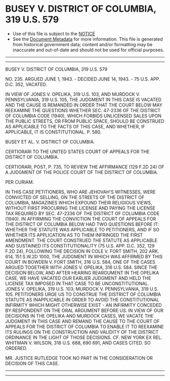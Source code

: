 ---
---

# BUSEY V. DISTRICT OF COLUMBIA, 319 U.S. 579

* Use of this file is subject to the [NOTICE](https://github.com/publicdocs/notice/blob/master/NOTICE)
* See the [Document Metadata](../../../) for more information.
  This file is generated from historical government data; content and/or formatting may be inaccurate and out-of-date and should not be used for official purposes.

----------
----------

BUSEY V. DISTRICT OF COLUMBIA, 319 U.S. 579

NO. 235.  ARGUED JUNE 1, 1943.  - DECIDED JUNE 14, 1943.  - 75 U.S. APP. D.C. 352, VACATED.

IN VIEW OF JONES V. OPELIKA, 319 U.S. 103, AND MURDOCK V. PENNSYLVANIA, 319 U.S. 105, THE JUDGMENT IN THIS CASE IS VACATED AND THE CAUSE IS REMANDED IN ORDER THAT THE COURT BELOW MAY REEXAMINE THE QUESTIONS WHETHER SEC. 47-2336 OF THE DISTRICT OF COLUMBIA CODE (1940), WHICH FORBIDS UNLICENSED SALES UPON THE PUBLIC STREETS, OR FROM PUBLIC SPACE, SHOULD BE CONSTRUED AS APPLICABLE TO THE FACTS OF THIS CASE, AND WHETHER, IF APPLICABLE, IT IS CONSTITUTIONAL.  P. 580.

BUSEY ET AL. V. DISTRICT OF COLUMBIA.

CERTIORARI TO THE UNITED STATES COURT OF APPEALS FOR THE DISTRICT OF COLUMBIA.

CERTIORARI, POST, P. 735, TO REVIEW THE AFFIRMANCE (129 F.2D 24) OF A JUDGMENT OF THE POLICE COURT OF THE DISTRICT OF COLUMBIA.

PER CURIAM.

IN THIS CASE PETITIONERS, WHO ARE JEHOVAH'S WITNESSES, WERE CONVICTED OF SELLING, ON THE STREETS OF THE DISTRICT OF COLUMBIA, MAGAZINES WHICH EXPOUND THEIR RELIGIOUS VIEWS, WITHOUT FIRST PROCURING THE LICENSE AND PAYING THE LICENSE TAX REQUIRED BY SEC. 47-2336 OF THE DISTRICT OF COLUMBIA CODE (1940).  IN AFFIRMING THE CONVICTION THE COURT OF APPEALS FOR THE DISTRICT OF COLUMBIA BELOW HAD TWO QUESTIONS BEFORE IT: WHETHER THE STATUTE WAS APPLICABLE TO PETITIONERS, AND IF SO WHETHER ITS APPLICATION AS TO THEM INFRINGED THE FIRST AMENDMENT.  THE COURT CONSTRUED THE STATUTE AS APPLICABLE AND SUSTAINED ITS CONSTITUTIONALITY (75 U.S. APP. D.C. 352, 129 F.2D 24), FOLLOWING THE DECISION IN COLE V. FORT SMITH, 202 ARK. 614, 151 S.W.2D 1000, THE JUDGMENT IN WHICH WAS AFFIRMED BY THIS COURT IN BOWDEN V. FORT SMITH, 316 U.S. 584, ONE OF THE CASES ARGUED TOGETHER WITH JONES V. OPELIKA, 316 U.S. 584.  SINCE THE DECISION BELOW, AND AFTER HEARING REARGUMENT IN THE OPELIKA CASE, WE HAVE VACATED OUR EARLIER JUDGMENT AND HELD THE LICENSE TAX IMPOSED IN THAT CASE TO BE UNCONSTITUTIONAL.  JONES V. OPELIKA, 319 U.S. 103; MURDOCK V. PENNSYLVANIA, 319 U.S. 105.  PETITIONERS URGE US TO CONSTRUE THE DISTRICT OF COLUMBIA STATUTE AS INAPPLICABLE IN ORDER TO AVOID THE CONSTITUTIONAL INFIRMITY WHICH MIGHT OTHERWISE EXIST - AN INFIRMITY CONCEDED BY RESPONDENT ON THE ORAL ARGUMENT BEFORE US.  IN VIEW OF OUR DECISIONS IN THE OPELIKA AND MURDOCK CASES, WE VACATE THE JUDGMENT IN THIS CASE AND REMAND THE CAUSE TO THE COURT OF APPEALS FOR THE DISTRICT OF COLUMBIA TO ENABLE IT TO REEXAMINE ITS RULINGS ON THE CONSTRUCTION AND VALIDITY OF THE DISTRICT ORDINANCE IN THE LIGHT OF THOSE DECISIONS.  CF. NEW YORK EX REL. WHITMAN V. WILSON, 318 U.S. 688, 690 691, AND CASES CITED.  SO ORDERED.

MR. JUSTICE RUTLEDGE TOOK NO PART IN THE CONSIDERATION OR DECISION OF THIS CASE.


----------
----------

